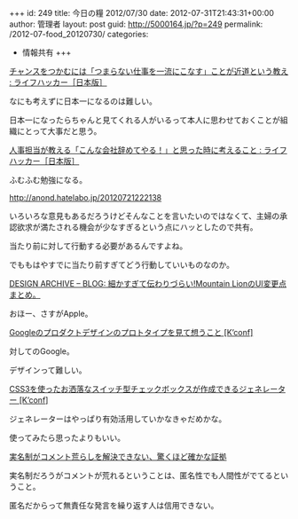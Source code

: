 +++
id: 249
title: 今日の糧 2012/07/30
date: 2012-07-31T21:43:31+00:00
author: 管理者
layout: post
guid: http://5000164.jp/?p=249
permalink: /2012-07-food_20120730/
categories:
  - 情報共有
+++
<section> 

<div>
  <a href="http://www.lifehacker.jp/2012/07/120730myspiwords.html">チャンスをつかむには「つまらない仕事を一流にこなす」ことが近道という教え : ライフハッカー［日本版］</a>
</div>

なにも考えずに日本一になるのは難しい。
  
日本一になったらちゃんと見てくれる人がいるって本人に思わせておくことが組織にとって大事だと思う。 </section> <section> 

<div>
  <a href="http://www.lifehacker.jp/2012/07/120727tanakajiro.html">人事担当が教える「こんな会社辞めてやる！」と思った時に考えること : ライフハッカー［日本版］</a>
</div>

ふむふむ勉強になる。 </section> <section> 

<div>
  <a href="http://anond.hatelabo.jp/20120723031601">http://anond.hatelabo.jp/20120721222138</a>
</div>

いろいろな意見もあるだろうけどそんなことを言いたいのではなくて、主婦の承認欲求が満たされる機会が少なすぎるという点にハッとしたので共有。
  
当たり前に対して行動する必要があるんですよね。
  
でももはやすでに当たり前すぎてどう行動していいものなのか。 </section> <section> 

<div>
  <a href="http://stam-design-stam.blogspot.jp/2012/07/mountain-lionui.html">DESIGN ARCHIVE &#8211; BLOG: 細かすぎて伝わりづらい!Mountain LionのUI変更点まとめ。</a>
</div>

おほー、さすがApple。 </section> <section> 

<div>
  <a href="http://kenz0.s201.xrea.com/weblog/2012/07/google_products_design_concept.html">Googleのプロダクトデザインのプロトタイプを見て想うこと [K&#8217;conf]</a>
</div>

対してのGoogle。
  
デザインって難しい。 </section> <section> 

<div>
  <a href="http://kenz0.s201.xrea.com/weblog/2012/07/onoff_flipswitch_html5css3_generator.html">CSS3を使ったお洒落なスイッチ型チェックボックスが作成できるジェネレーター [K&#8217;conf]</a>
</div>

ジェネレーターはやっぱり有効活用していかなきゃだめかな。
  
使ってみたら思ったよりもいい。 </section> <section> 

<div>
  <a href="http://jp.techcrunch.com/2012/07/30/20120729surprisingly-good-evidence-that-real-name-policies-fail-to-improve-comments/">実名制がコメント荒らしを解決できない、驚くほど確かな証拠</a>
</div>

実名制だろうがコメントが荒れるということは、匿名性でも人間性がでてるということ。
  
匿名だからって無責任な発言を繰り返す人は信用できない。 </section>